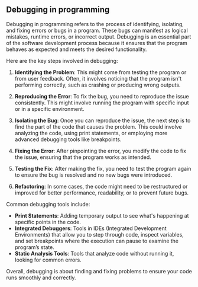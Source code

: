 ## Debugging in programming
Debugging in programming refers to the process of identifying, isolating, and fixing errors or bugs in a program. These bugs can manifest as logical mistakes, runtime errors, or incorrect output. Debugging is an essential part of the software development process because it ensures that the program behaves as expected and meets the desired functionality.

Here are the key steps involved in debugging:

1. **Identifying the Problem**: This might come from testing the program or from user feedback. Often, it involves noticing that the program isn't performing correctly, such as crashing or producing wrong outputs.

2. **Reproducing the Error**: To fix the bug, you need to reproduce the issue consistently. This might involve running the program with specific input or in a specific environment.

3. **Isolating the Bug**: Once you can reproduce the issue, the next step is to find the part of the code that causes the problem. This could involve analyzing the code, using print statements, or employing more advanced debugging tools like breakpoints.

4. **Fixing the Error**: After pinpointing the error, you modify the code to fix the issue, ensuring that the program works as intended.

5. **Testing the Fix**: After making the fix, you need to test the program again to ensure the bug is resolved and no new bugs were introduced.

6. **Refactoring**: In some cases, the code might need to be restructured or improved for better performance, readability, or to prevent future bugs.

Common debugging tools include:
- **Print Statements**: Adding temporary output to see what's happening at specific points in the code.
- **Integrated Debuggers**: Tools in IDEs (Integrated Development Environments) that allow you to step through code, inspect variables, and set breakpoints where the execution can pause to examine the program’s state.
- **Static Analysis Tools**: Tools that analyze code without running it, looking for common errors.

Overall, debugging is about finding and fixing problems to ensure your code runs smoothly and correctly.